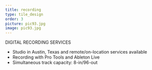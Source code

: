 ```yaml
---
title: recording
type: tile_design
order: 3
picture: pic93.jpg
image: pic93.jpg
---
```

DIGITAL RECORDING SERVICES<br>

* Studio in Austin, Texas and remote/on-location services available
* Recording with Pro Tools and Ableton Live
* Simultaneous track capacity:  8-in/96-out
